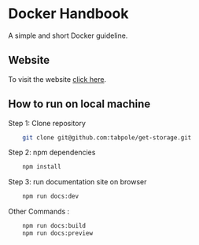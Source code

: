 # Docker Handbook

A simple and short Docker guideline.

## Website

To visit the website [click here](https://tabpole.github.io/get-storage).

## How to run on local machine

Step 1: Clone repository

```bash
    git clone git@github.com:tabpole/get-storage.git
```

Step 2: npm dependencies

```bash
    npm install
```

Step 3: run documentation site on browser

```bash
    npm run docs:dev
```

Other Commands :

```bash
    npm run docs:build
    npm run docs:preview
```
